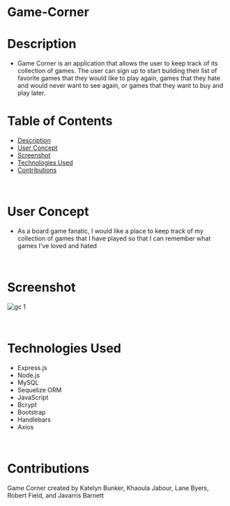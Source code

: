 # Game-Corner

# Description

- Game Corner is an application that allows the user to keep track of its collection of games. The user can sign up to start building their list of favorite games that they would like to play again, games that they hate and would never want to see again, or games that they want to buy and play later. <br />



# Table of Contents

  - [Description](#description)
  - [User Concept](#user)
  - [Screenshot](#screenshot)
  - [Technologies Used](#technologies)
  - [Contributions](#contributions)
  <br />
 

# User Concept

- As a board game fanatic, I would like a place to keep track of my collection of games that I have played so that I can remember what games I've loved and hated
<br />

# Screenshot 

![gc 1](https://user-images.githubusercontent.com/89273544/151678652-94114556-7a28-4975-b536-d9a46ec1776e.png)

<br />

# Technologies Used

- Express.js
- Node.js
- MySQL
- Sequelize ORM
- JavaScript
- Bcrypt
- Bootstrap
- Handlebars
- Axios
<br />

# Contributions

Game Corner created by Katelyn Bunker, Khaoula Jabour, Lane Byers, Robert Field, and Javarris Barnett 


